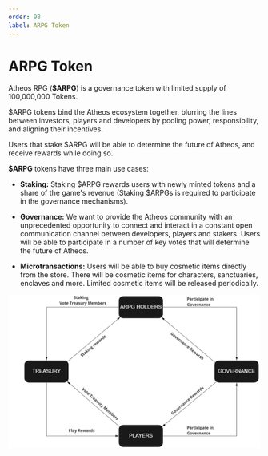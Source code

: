 ```yaml
---
order: 98
label: ARPG Token
---
```

# ARPG Token

Atheos RPG (**$ARPG**) is a governance token with limited supply of 100,000,000 Tokens.  

$ARPG tokens bind the Atheos ecosystem together, blurring the lines between investors, players and developers by pooling power, responsibility, and aligning their incentives. 

Users that stake $ARPG will be able to determine the future of Atheos, and receive rewards while doing so. 

**$ARPG** tokens have three main use cases: 

 - **Staking:**  Staking $ARPG rewards users with newly minted tokens and a share of the game's revenue (Staking $ARPGs is required to participate in the governance mechanisms). 

 - **Governance:** We want to provide the Atheos community with an unprecedented opportunity to connect and interact in a constant open communication channel between developers, players and stakers. Users will be able to participate in a number of key votes that will determine the future of Atheos. 	

 - **Microtransactions:**  Users will be able to buy cosmetic items directly from the store.  There will be cosmetic items for characters, sanctuaries, enclaves and more. Limited cosmetic items will be released periodically.

![](atheosgraph1.jpg)




